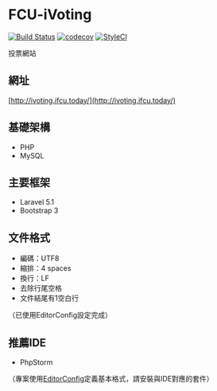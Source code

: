 # FCU-iVoting
[![Build Status](https://travis-ci.org/HackerSir/FCU-iVoting.svg?branch=master)](https://travis-ci.org/HackerSir/FCU-iVoting)
[![codecov](https://codecov.io/gh/HackerSir/FCU-iVoting/branch/master/graph/badge.svg)](https://codecov.io/gh/HackerSir/FCU-iVoting)
[![StyleCI](https://styleci.io/repos/65181574/shield)](https://styleci.io/repos/65181574)

投票網站

## 網址
[http://ivoting.ifcu.today/](http://ivoting.ifcu.today/)

## 基礎架構
- PHP
- MySQL

## 主要框架
- Laravel 5.1
- Bootstrap 3

## 文件格式
- 編碼：UTF8
- 縮排：4 spaces
- 換行：LF
- 去除行尾空格
- 文件結尾有1空白行

（已使用EditorConfig設定完成）

## 推薦IDE
- PhpStorm

（專案使用[EditorConfig](http://editorconfig.org/)定義基本格式，請安裝與IDE對應的套件）
